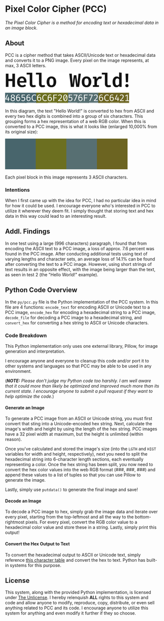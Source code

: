# Pixel Color Cipher (PCC)
*The Pixel Color Cipher is a method for encoding text or hexadecimal data in an image block.*

## About
PCC is a cipher method that takes ASCII/Unicode text or hexadecimal data and converts it to a PNG image. Every pixel on the image represents, at max, 3 ASCII letters.  
  
<img src="readme/helloworld_diagram.svg" height="100"/>  
  
In this diagram, the text "Hello World!" is converted to hex from ASCII and every two hex digits is combined into a group of six characters. This grouping forms a hex representation of a web RGB color. When this is converted to a PCC image, this is what it looks like (enlarged 10,000% from its original size):
  
<img src="readme/helloworld_image.png" height="100"/>  
  
Each pixel block in this image represents 3 ASCII characters.

### Intentions
When I first came up with the idea for PCC, I had no particular idea in mind for how it could be used. I encourage everyone who's interested in PCC to utilize it wherever they deem fit. I simply thought that storing text and hex data in this way could lead to an interesting result.

## Addl. Findings
In one test using a large (996 characters) paragraph, I found that from encoding the ASCII text to a PCC image, a loss of approx. 7.6 percent was found in the PCC image. After conducting additional tests using text of varying lengths and character sets, an average loss of 14.1% can be found after converting the text to a PCC image. However, using short strings of text results in an opposite effect, with the image being larger than the text, as seen in test 2 (the "Hello World!" example).  

## Python Code Overview
In the `py/pcc.py` file is the Python implementation of the PCC system. In this file are 4 functions: `encode_text` for encoding ASCII or Unicode text to a PCC image, `encode_hex` for encoding a hexadecimal string to a PCC image, `decode_file` for decoding a PCC image to a hexadecimal string, and `convert_hex` for converting a hex string to ASCII or Unicode characters.

### Code Breakdown
This Python implementation only uses one external library, Pillow, for image generation and interpretation.

I encourage anyone and everyone to cleanup this code and/or port it to other systems and languages so that PCC may be able to be used in any environment.

(***NOTE:*** *Please don't judge my Python code too harshly. I am well aware that it could more than likely be optimized and improved much more than its current state. I encourage anyone to submit a pull request if they want to help optimize the code.*)

#### **Generate an Image**
To generate a PCC image from an ASCII or Unicode string, you must first convert that sting into a Unicode-encoded hex string. Next, calculate the image's width and height by using the length of the hex string. PCC images have a 32 pixel width at maximum, but the height is unlimited (within reason).

Once you've calculated and stored the image's size (into the `LGTH` and `HIGT` variables for width and height, respectively), next you need to split the hexadecimal string into 6-character length sections, each eventually representing a color. Once the hex string has been split, you now need to convert the hex color values into the web RGB format (###, ###, ###) and append these values to a list of tuples so that you can use Pillow to generate the image.

Lastly, simply use `putdata()` to generate the final image and save!

#### **Decode an Image**
To decode a PCC image to hex, simply grab the image data and iterate over every pixel, starting from the top-leftmost and all the way to the bottom-rightmost pixels. For every pixel, convert the RGB color value to a hexadecimal color value and store these in a string. Lastly, simply print this output!

#### **Convert the Hex Output to Text**
To convert the hexadecimal output to ASCII or Unicode text, simply reference [this character table](https://en.wikipedia.org/wiki/List_of_Unicode_characters) and convert the hex to text. Python has built-in systems for this purpose.

## License
This system, along with the provided Python implementation, is licensed under [The Unlicense](http://unlicense.org). I hereby relenquish **ALL** rights to this system and code and allow anyone to modify, reproduce, copy, distribute, or even sell anything related to PCC and its code. I encourage anyone to utilize this system for anything and even modify it further if they so choose.

